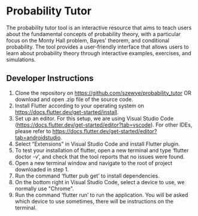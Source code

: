 # Probability Tutor

The probability tutor tool is an interactive resource that aims to teach users about the fundamental concepts of probability theory, with a particular focus on the Monty Hall problem, Bayes' theorem, and conditional probability. The tool provides a user-friendly interface that allows users to learn about probability theory through interactive examples, exercises, and simulations.


## Developer Instructions
1. Clone the repository on https://github.com/szewye/probability_tutor OR download and open .zip file of the source code.
2. Install Flutter according to your operating system on https://docs.flutter.dev/get-started/install.
3. Set up an editor. For this setup, we are using Visual Studio Code (https://docs.flutter.dev/get-started/editor?tab=vscode). For other IDEs, please refer to https://docs.flutter.dev/get-started/editor?tab=androidstudio.
4. Select “Extensions” in Visual Studio Code and install Flutter plugin.
5. To test your installation of flutter, open a new terminal and type ‘flutter doctor -v’, and check that the tool reports that no issues were found.
6. Open a new terminal window and navigate to the root of project downloaded in step 1.
7. Run the command ‘flutter pub get’ to install dependencies.
8. On the bottom right in Visual Studio Code, select a device to use, we normally use "Chrome".
9. Run the command ‘flutter run’ to run the application. You will be asked which device to use sometimes, there will be instructions on the terminal.